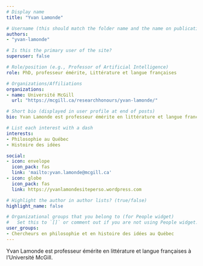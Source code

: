 ```yaml
---
# Display name
title: "Yvan Lamonde"

# Username (this should match the folder name and the name on publications)
authors:
- "yvan-lamonde"

# Is this the primary user of the site?
superuser: false

# Role/position (e.g., Professor of Artificial Intelligence)
role: PhD, professeur émérite, Littérature et langue françaises

# Organizations/Affiliations
organizations:
- name: Université McGill
  url: "https://mcgill.ca/researchhonours/yvan-lamonde/"

# Short bio (displayed in user profile at end of posts)
bio: Yvan Lamonde est professeur émérite en littérature et langue françaises à l’Université McGill.

# List each interest with a dash
interests:
- Philosophie au Québec
- Histoire des idées

social:
- icon: envelope
  icon_pack: fas
  link: 'mailto:yvan.lamonde@mcgill.ca'
- icon: globe
  icon_pack: fas
  link: https://yvanlamondesiteperso.wordpress.com

# Highlight the author in author lists? (true/false)
highlight_name: false

# Organizational groups that you belong to (for People widget)
#   Set this to `[]` or comment out if you are not using People widget.
user_groups:
- Chercheurs en philosophie et en histoire des idées au Québec
---
```

Yvan Lamonde est professeur émérite en littérature et langue françaises à l’Université McGill.